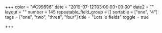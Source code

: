 +++
color = "#C99696"
date = "2019-07-12T03:00:00+00:00"
date2 = ""
layout = ""
number = 145
repeatable_field_group = []
sortable = ["one", "4"]
tags = ["one", "two", "three", "four"]
title = "Lots 'o fields"
toggle = true

+++
